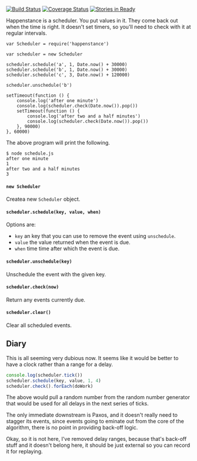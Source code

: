 [![Build Status](https://travis-ci.org/bigeasy/snafu.svg?branch=master)](https://travis-ci.org/bigeasy/snafu) [![Coverage Status](https://coveralls.io/repos/bigeasy/snafu/badge.svg?branch=master&service=github)](https://coveralls.io/github/bigeasy/snafu?branch=master) [![Stories in Ready](https://badge.waffle.io/bigeasy/snafu.png?label=ready&title=Ready)](https://waffle.io/bigeasy/snafu)

Happenstance is a scheduler. You put values in it. They come back out when the
time is right. It doesn't set timers, so you'll need to check with it at regular
intervals.

```
var Scheduler = require('happenstance')

var scheduler = new Scheduler

scheduler.schedule('a', 1, Date.now() + 30000)
scheduler.schedule('b', 1, Date.now() + 30000)
scheduler.schedule('c', 3, Date.now() + 120000)

scheduler.unschedule('b')

setTimeout(function () {
    console.log('after one minute')
    console.log(scheduler.check(Date.now()).pop())
    setTimeout(function () {
        console.log('after two and a half minutes')
        console.log(scheduler.check(Date.now()).pop())
    }, 90000)
}, 60000)
```

The above program will print the following.

```
$ node schedule.js
after one minute
1
after two and a half minutes
3
```

#### `new Scheduler`

Createa  new `Scheduler` object.

#### `scheduler.schedule(key, value, when)`

Options are:

 * `key` an key that you can use to remove the event using `unschedule`.
 * `value` the value returned when the event is due.
 * `when` time time after which the event is due.

#### `scheduler.unschedule(key)`

Unschedule the event with the given key.

#### `scheduler.check(now)`

Return any events currently due.

#### `scheduler.clear()`

Clear all scheduled events.

## Diary

This is all seeming very dubious now. It seems like it would be better to have a
clock rather than a range for a delay.

```javascript
console.log(scheduler.tick())
scheduler.schedule(key, value, 1, 4)
scheduler.check().forEach(doWork)
```

The above would pull a random number from the random number generator that would
be used for all delays in the next series of ticks.

The only immediate downstream is Paxos, and it doesn't really need to stagger
its events, since events going to eminate out from the core of the algorithm,
there is no point in providing back-off logic.

Okay, so it is not here, I've removed delay ranges, because that's back-off
stuff and it doesn't belong here, it should be just external so you can record
it for replaying.
